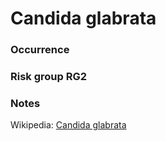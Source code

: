 <!-- TITLE: Candida glabrata  -->

# Candida glabrata
### Occurrence

### Risk group RG2

### Notes


Wikipedia: [Candida glabrata](https://en.wikipedia.org/wiki/Candida_glabrata)

